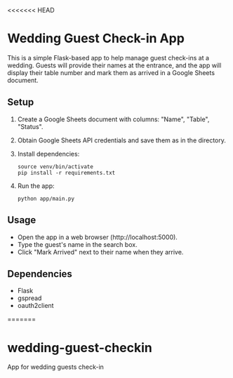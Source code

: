 <<<<<<< HEAD
# Wedding Guest Check-in App

This is a simple Flask-based app to help manage guest check-ins at a wedding. Guests will provide their names at the entrance, and the app will display their table number and mark them as arrived in a Google Sheets document.

## Setup

1. Create a Google Sheets document with columns: "Name", "Table", "Status".
2. Obtain Google Sheets API credentials and save them as  in the  directory.
3. Install dependencies:

   ```
   source venv/bin/activate
   pip install -r requirements.txt
   ```

4. Run the app:

   ```
   python app/main.py
   ```

## Usage

- Open the app in a web browser (http://localhost:5000).
- Type the guest's name in the search box.
- Click "Mark Arrived" next to their name when they arrive.

## Dependencies

- Flask
- gspread
- oauth2client

=======
# wedding-guest-checkin
App for wedding guests check-in

